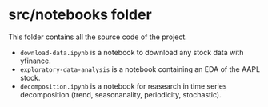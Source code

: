 # src/notebooks folder

This folder contains all the source code of the project.

* `download-data.ipynb` is a notebook to download any stock data with yfinance.
* `exploratory-data-analysis` is a notebook containing an EDA of the AAPL stock.
* `decomposition.ipynb` is a notebook for reasearch in time series decomposition (trend, seasonanality, periodicity, stochastic).
